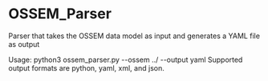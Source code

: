 # OSSEM_Parser
Parser that takes the OSSEM data model as input and generates a YAML file as output


Usage: python3 ossem_parser.py --ossem ../<path-to-ossem> --output yaml 
Supported output formats are python, yaml, xml, and json.
